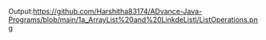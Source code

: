 Output:https://github.com/Harshitha83174/ADvance-Java-Programs/blob/main/1a_ArrayList%20and%20LinkdeListl/ListOperations.png
